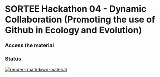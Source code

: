 # SORTEE Hackathon 04 - Dynamic Collaboration (Promoting the use of Github in Ecology and Evolution)

### Access the material


### Status

[![render-rmarkdown-material](https://github.com/pedrohbraga/SORTEE-Hackathon-Dynamic-Collaboration/actions/workflows/render-rmd-material.yaml/badge.svg)](https://github.com/pedrohbraga/SORTEE-Hackathon-Dynamic-Collaboration/actions/workflows/render-rmd-material.yaml)
